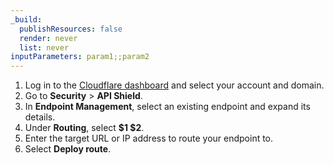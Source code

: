 ```yaml
---
_build:
  publishResources: false
  render: never
  list: never
inputParameters: param1;;param2
---
```


1. Log in to the [Cloudflare dashboard](https://dash.cloudflare.com/) and select your account and domain.
2. Go to **Security** > **API Shield**.
3. In **Endpoint Management**, select an existing endpoint and expand its details.
4. Under **Routing**, select **$1 $2**.
5. Enter the target URL or IP address to route your endpoint to. 
6. Select **Deploy route**.